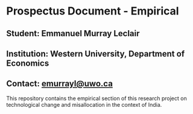 # Prospectus Document - Empirical

## Student: Emmanuel Murray Leclair

## Institution: Western University, Department of Economics

## Contact: emurrayl@uwo.ca

This repository contains the empirical section of this research project on technological change and misallocation in the context of India.

